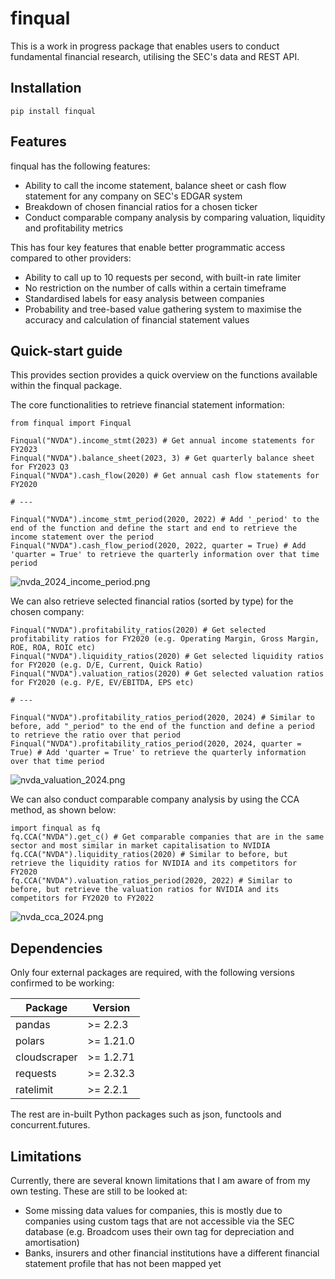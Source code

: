 # finqual

This is a work in progress package that enables users to conduct fundamental financial research, utilising the SEC's data and REST API.

## Installation
```
pip install finqual
```

## Features

finqual has the following features:
 
- Ability to call the income statement, balance sheet or cash flow statement for any company on SEC's EDGAR system
- Breakdown of chosen financial ratios for a chosen ticker
- Conduct comparable company analysis by comparing valuation, liquidity and profitability metrics

This has four key features that enable better programmatic access compared to other providers:
- Ability to call up to 10 requests per second, with built-in rate limiter
- No restriction on the number of calls within a certain timeframe
- Standardised labels for easy analysis between companies
- Probability and tree-based value gathering system to maximise the accuracy and calculation of financial statement values

## Quick-start guide

This provides section provides a quick overview on the functions available within the finqual package.

The core functionalities to retrieve financial statement information:
```
from finqual import Finqual

Finqual("NVDA").income_stmt(2023) # Get annual income statements for FY2023
Finqual("NVDA").balance_sheet(2023, 3) # Get quarterly balance sheet for FY2023 Q3
Finqual("NVDA").cash_flow(2020) # Get annual cash flow statements for FY2020

# ---

Finqual("NVDA").income_stmt_period(2020, 2022) # Add '_period' to the end of the function and define the start and end to retrieve the income statement over the period
Finqual("NVDA").cash_flow_period(2020, 2022, quarter = True) # Add 'quarter = True' to retrieve the quarterly information over that time period
```

![nvda_2024_income_period.png](images%2Fnvda_2024_income_period.png)

We can also retrieve selected financial ratios (sorted by type) for the chosen company:

```
Finqual("NVDA").profitability_ratios(2020) # Get selected profitability ratios for FY2020 (e.g. Operating Margin, Gross Margin, ROE, ROA, ROIC etc)
Finqual("NVDA").liquidity_ratios(2020) # Get selected liquidity ratios for FY2020 (e.g. D/E, Current, Quick Ratio) 
Finqual("NVDA").valuation_ratios(2020) # Get selected valuation ratios for FY2020 (e.g. P/E, EV/EBITDA, EPS etc)

# ---

Finqual("NVDA").profitability_ratios_period(2020, 2024) # Similar to before, add "_period" to the end of the function and define a period to retrieve the ratio over that period
Finqual("NVDA").profitability_ratios_period(2020, 2024, quarter = True) # Add 'quarter = True' to retrieve the quarterly information over that time period
```

![nvda_valuation_2024.png](images%2Fnvda_valuation_2024.png)

We can also conduct comparable company analysis by using the CCA method, as shown below:

```
import finqual as fq
fq.CCA("NVDA").get_c() # Get comparable companies that are in the same sector and most similar in market capitalisation to NVIDIA
fq.CCA("NVDA").liquidity_ratios(2020) # Similar to before, but retrieve the liquidity ratios for NVIDIA and its competitors for FY2020
fq.CCA("NVDA").valuation_ratios_period(2020, 2022) # Similar to before, but retrieve the valuation ratios for NVIDIA and its competitors for FY2020 to FY2022
```

![nvda_cca_2024.png](images%2Fnvda_cca_2024.png)

## Dependencies

Only four external packages are required, with the following versions confirmed to be working:

| Package      | Version   |
|--------------|-----------|
| pandas       | >= 2.2.3  |
| polars       | >= 1.21.0 |
| cloudscraper | >= 1.2.71 |
| requests     | >= 2.32.3 |
| ratelimit    | >= 2.2.1  |

The rest are in-built Python packages such as json, functools and concurrent.futures.

## Limitations
Currently, there are several known limitations that I am aware of from my own testing. These are still to be looked at:

- Some missing data values for companies, this is mostly due to companies using custom tags that are not accessible via the SEC database (e.g. Broadcom uses their own tag for depreciation and amortisation)
- Banks, insurers and other financial institutions have a different financial statement profile that has not been mapped yet
